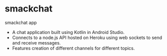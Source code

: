# smackchat
smackchat app

-	A chat application built using Kotlin in Android Studio. 
-	Connects to a node.js API hosted on Heroku using web sockets to send and receive messages.
-	Features creation of different channels for different topics.
